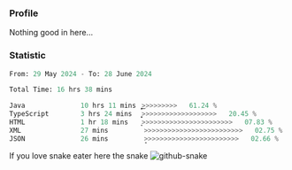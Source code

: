 ### Profile 

Nothing good in here...

### Statistic
<!--START_SECTION:waka-->

```python
From: 29 May 2024 - To: 28 June 2024

Total Time: 16 hrs 38 mins

Java              10 hrs 11 mins  ͎͎͎͎͎͎͎͎͎͎͎͎͎͎͎͜>>>>>>>>>   61.24 %
TypeScript        3 hrs 24 mins   ͎͎͎͎͎͙>>>>>>>>>>>>>>>>>>>   20.45 %
HTML              1 hr 18 mins    ͎͎>>>>>>>>>>>>>>>>>>>>>>>   07.83 %
XML               27 mins         >>>>>>>>>>>>>>>>>>>>>>>>>   02.75 %
JSON              26 mins         ̝>>>>>>>>>>>>>>>>>>>>>>>>   02.66 %
```

<!--END_SECTION:waka-->

If you love snake eater here the snake 
<picture>
  <source media="(prefers-color-scheme: dark)" srcset="https://github.com/pradana4648/pradana4648/blob/c0566a83ca6ea5f2e46bab00e717c4c82b4b5c4c/github-contribution-grid-snake-dark.svg" />
  <source media="(prefers-color-scheme: light)" srcset="https://github.com/pradana4648/pradana4648/blob/c0566a83ca6ea5f2e46bab00e717c4c82b4b5c4c/github-contribution-grid-snake.svg" />
  <img alt="github-snake" src="https://github.com/pradana4648/pradana4648/blob/c0566a83ca6ea5f2e46bab00e717c4c82b4b5c4c/github-contribution-grid-snake.svg" />
</picture>
